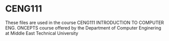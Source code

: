 # CENG111

 These files are used in the course CENG111 INTRODUCTION TO COMPUTER ENG. ONCEPTS course offered by the Department of Computer Enginering at Middle East Technical University
